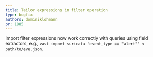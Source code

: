 ```yaml
---
title: Tailor expressions in filter operation
type: bugfix
authors: dominiklohmann
pr: 1885
---
```


Import filter expressions now work correctly with queries using field
extractors, e.g., `vast import suricata 'event_type == "alert"' <
path/to/eve.json`.
